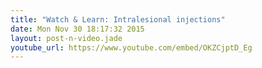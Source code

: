 ```yaml
---
title: "Watch & Learn: Intralesional injections"
date: Mon Nov 30 18:17:32 2015
layout: post-n-video.jade
youtube_url: https://www.youtube.com/embed/OKZCjptD_Eg
---
```


